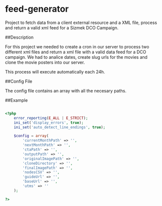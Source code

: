 # feed-generator
Project to fetch data from a client external resource and a XML file, process and return a valid xml feed for a Sizmek DCO Campaign.

##Description

For this project we needed to create a cron in our server to process two different xml files and return a xml file with a valid data feed for a DCO campaign. We had to analice dates, create slug urls for the movies and clone the movie posters into our server.

This process will execute automatically each 24h.

##Config File

The config file contains an array with all the necesary paths.

##Example

```php

<?php
	error_reporting(E_ALL | E_STRICT);
	ini_set('display_errors', true);
	ini_set('auto_detect_line_endings', true);

	$config = array(
		'currentMonthPath' => '',
		'nextMonthPath' => '',
		'ctaPath' => '',
		'outputPath' => '',
		'originalImagePath' => '',
		'cloneDirectory' => '',
		'finalImagePath' => '',
		'nodesCSV' => '',
		'guideUrl' => '',
		'baseUrl' => '',
		'utms' => ''
	);

?>

```


